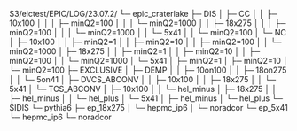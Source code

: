 S3/eictest/EPIC/LOG/23.07.2/
└─ epic_craterlake
   ├─ DIS
   │  ├─ CC
   │  │  ├─ 10x100
   │  │  │  ├─ minQ2=100
   │  │  │  └─ minQ2=1000
   │  │  ├─ 18x275
   │  │  │  ├─ minQ2=100
   │  │  │  └─ minQ2=1000
   │  │  └─ 5x41
   │  │     └─ minQ2=100
   │  └─ NC
   │     ├─ 10x100
   │     │  ├─ minQ2=1
   │     │  ├─ minQ2=10
   │     │  ├─ minQ2=100
   │     │  └─ minQ2=1000
   │     ├─ 18x275
   │     │  ├─ minQ2=1
   │     │  ├─ minQ2=10
   │     │  ├─ minQ2=100
   │     │  └─ minQ2=1000
   │     └─ 5x41
   │        ├─ minQ2=1
   │        ├─ minQ2=10
   │        └─ minQ2=100
   ├─ EXCLUSIVE
   │  ├─ DEMP
   │  │  ├─ 10on100
   │  │  ├─ 18on275
   │  │  └─ 5on41
   │  ├─ DVCS_ABCONV
   │  │  ├─ 10x100
   │  │  ├─ 18x275
   │  │  └─ 5x41
   │  └─ TCS_ABCONV
   │     ├─ 10x100
   │     │  └─ hel_minus
   │     ├─ 18x275
   │     │  ├─ hel_minus
   │     │  └─ hel_plus
   │     └─ 5x41
   │        ├─ hel_minus
   │        └─ hel_plus
   └─ SIDIS
      └─ pythia6
         ├─ ep_18x275
         │  └─ hepmc_ip6
         │     └─ noradcor
         └─ ep_5x41
            └─ hepmc_ip6
               └─ noradcor
